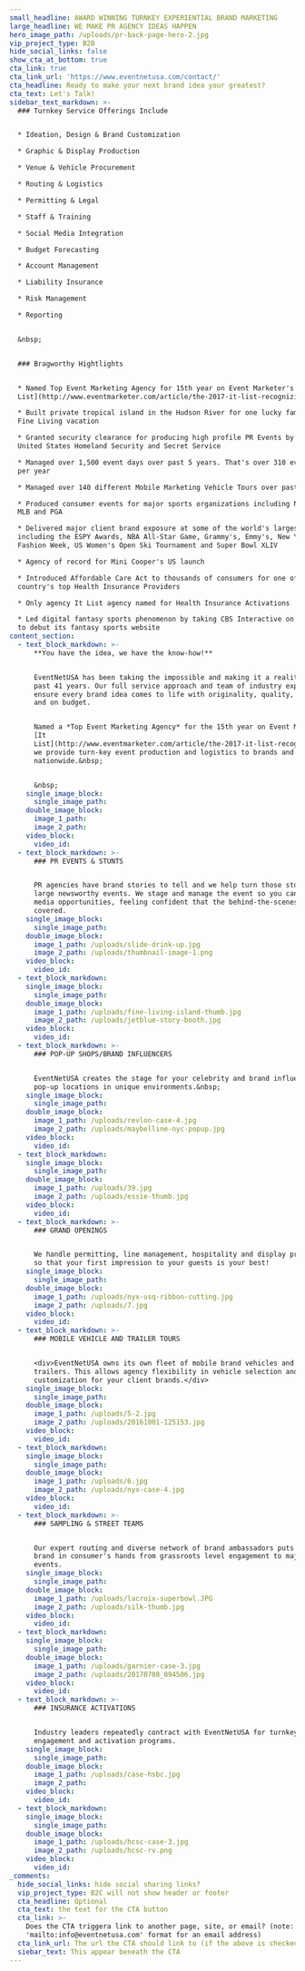 ```yaml
---
small_headline: AWARD WINNING TURNKEY EXPERIENTIAL BRAND MARKETING
large_headline: WE MAKE PR AGENCY IDEAS HAPPEN
hero_image_path: /uploads/pr-back-page-hero-2.jpg
vip_project_type: B2B
hide_social_links: false
show_cta_at_bottom: true
cta_link: true
cta_link_url: 'https://www.eventnetusa.com/contact/'
cta_headline: Ready to make your next brand idea your greatest?
cta_text: Let's Talk!
sidebar_text_markdown: >-
  ### Turnkey Service Offerings Include


  * Ideation, Design & Brand Customization

  * Graphic & Display Production

  * Venue & Vehicle Procurement

  * Routing & Logistics

  * Permitting & Legal

  * Staff & Training

  * Social Media Integration

  * Budget Forecasting

  * Account Management

  * Liability Insurance

  * Risk Management

  * Reporting


  &nbsp;


  ### Bragworthy Hightlights


  * Named Top Event Marketing Agency for 15th year on Event Marketer's [It
  List](http://www.eventmarketer.com/article/the-2017-it-list-recognizing-the-top-100-event-agencies/)

  * Built private tropical island in the Hudson River for one lucky family's
  Fine Living vacation

  * Granted security clearance for producing high profile PR Events by both
  United States Homeland Security and Secret Service

  * Managed over 1,500 event days over past 5 years. That's over 310 event day's
  per year

  * Managed over 140 different Mobile Marketing Vehicle Tours over past 10 years

  * Produced consumer events for major sports organizations including NBA, NFL,
  MLB and PGA

  * Delivered major client brand exposure at some of the world's largest events
  including the ESPY Awards, NBA All-Star Game, Grammy's, Emmy's, New York
  Fashion Week, US Women's Open Ski Tournament and Super Bowl XLIV

  * Agency of record for Mini Cooper's US launch

  * Introduced Affordable Care Act to thousands of consumers for one of the
  country's top Health Insurance Providers

  * Only agency It List agency named for Health Insurance Activations

  * Led digital fantasy sports phenomenon by taking CBS Interactive on the road
  to debut its fantasy sports website
content_section:
  - text_block_markdown: >-
      **You have the idea, we have the know-how!**


      EventNetUSA has been taking the impossible and making it a reality for the
      past 41 years. Our full service approach and team of industry experts
      ensure every brand idea comes to life with originality, quality, on time
      and on budget.


      Named a *Top Event Marketing Agency* for the 15th year on Event Marketer's
      [It
      List](http://www.eventmarketer.com/article/the-2017-it-list-recognizing-the-top-100-event-agencies/),
      we provide turn-key event production and logistics to brands and agencies
      nationwide.&nbsp;


      &nbsp;
    single_image_block:
      single_image_path:
    double_image_block:
      image_1_path:
      image_2_path:
    video_block:
      video_id:
  - text_block_markdown: >-
      ### PR EVENTS & STUNTS


      PR agencies have brand stories to tell and we help turn those stories into
      large newsworthy events. We stage and manage the event so you can focus on
      media opportunities, feeling confident that the behind-the-scenes is
      covered.
    single_image_block:
      single_image_path:
    double_image_block:
      image_1_path: /uploads/slide-drink-up.jpg
      image_2_path: /uploads/thumbnail-image-1.png
    video_block:
      video_id:
  - text_block_markdown:
    single_image_block:
      single_image_path:
    double_image_block:
      image_1_path: /uploads/fine-living-island-thumb.jpg
      image_2_path: /uploads/jetblue-story-booth.jpg
    video_block:
      video_id:
  - text_block_markdown: >-
      ### POP-UP SHOPS/BRAND INFLUENCERS


      EventNetUSA creates the stage for your celebrity and brand influencers at
      pop-up locations in unique environments.&nbsp;
    single_image_block:
      single_image_path:
    double_image_block:
      image_1_path: /uploads/revlon-case-4.jpg
      image_2_path: /uploads/maybelline-nyc-popup.jpg
    video_block:
      video_id:
  - text_block_markdown:
    single_image_block:
      single_image_path:
    double_image_block:
      image_1_path: /uploads/39.jpg
      image_2_path: /uploads/essie-thumb.jpg
    video_block:
      video_id:
  - text_block_markdown: >-
      ### GRAND OPENINGS


      We handle permitting, line management, hospitality and display production
      so that your first impression to your guests is your best!
    single_image_block:
      single_image_path:
    double_image_block:
      image_1_path: /uploads/nyx-usq-ribbon-cutting.jpg
      image_2_path: /uploads/7.jpg
    video_block:
      video_id:
  - text_block_markdown: >-
      ### MOBILE VEHICLE AND TRAILER TOURS


      <div>EventNetUSA owns its own fleet of mobile brand vehicles and event
      trailers. This allows agency flexibility in vehicle selection and
      customization for your client brands.</div>
    single_image_block:
      single_image_path:
    double_image_block:
      image_1_path: /uploads/5-2.jpg
      image_2_path: /uploads/20161001-125153.jpg
    video_block:
      video_id:
  - text_block_markdown:
    single_image_block:
      single_image_path:
    double_image_block:
      image_1_path: /uploads/6.jpg
      image_2_path: /uploads/nyx-case-4.jpg
    video_block:
      video_id:
  - text_block_markdown: >-
      ### SAMPLING & STREET TEAMS


      Our expert routing and diverse network of brand ambassadors puts your
      brand in consumer's hands from grassroots level engagement to major
      events.
    single_image_block:
      single_image_path:
    double_image_block:
      image_1_path: /uploads/lacroix-superbowl.JPG
      image_2_path: /uploads/silk-thumb.jpg
    video_block:
      video_id:
  - text_block_markdown:
    single_image_block:
      single_image_path:
    double_image_block:
      image_1_path: /uploads/garnier-case-3.jpg
      image_2_path: /uploads/20170708_094506.jpg
    video_block:
      video_id:
  - text_block_markdown: >-
      ### INSURANCE ACTIVATIONS


      Industry leaders repeatedly contract with EventNetUSA for turnkey consumer
      engagement and activation programs.
    single_image_block:
      single_image_path:
    double_image_block:
      image_1_path: /uploads/case-hsbc.jpg
      image_2_path:
    video_block:
      video_id:
  - text_block_markdown:
    single_image_block:
      single_image_path:
    double_image_block:
      image_1_path: /uploads/hcsc-case-3.jpg
      image_2_path: /uploads/hcsc-rv.png
    video_block:
      video_id:
_comments:
  hide_social_links: hide social sharing links?
  vip_project_type: B2C will not show header or footer
  cta_headline: Optional
  cta_text: the text for the CTA button
  cta_link: >-
    Does the CTA triggera link to another page, site, or email? (note: use
    'mailto:info@eventnetusa.com' format for an email address)
  cta_link_url: The url the CTA should link to (if the above is checked)
  siebar_text: This appear beneath the CTA
---
```

